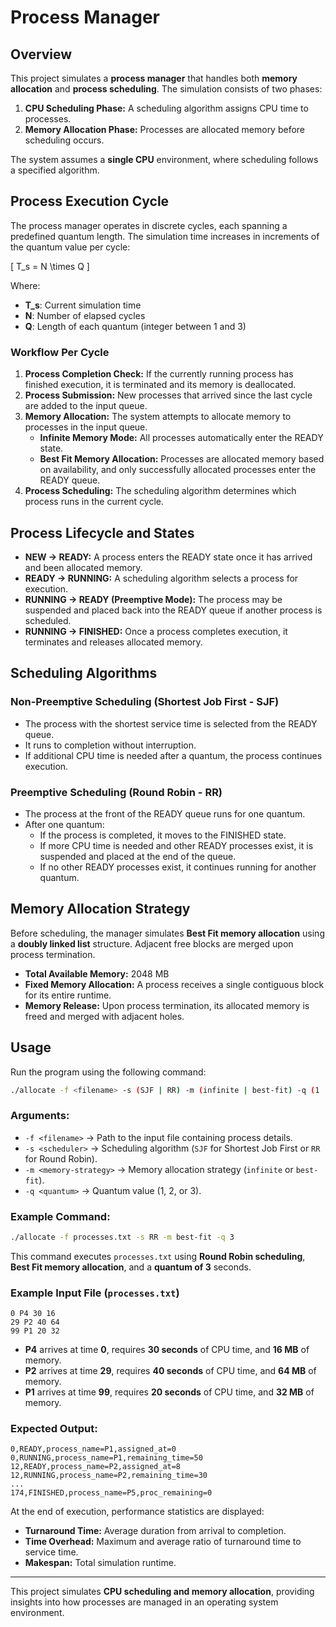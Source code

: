 # Process Manager


## Overview
This project simulates a **process manager** that handles both **memory allocation** and **process scheduling**. The simulation consists of two phases:
1. **CPU Scheduling Phase:** A scheduling algorithm assigns CPU time to processes.
2. **Memory Allocation Phase:** Processes are allocated memory before scheduling occurs.

The system assumes a **single CPU** environment, where scheduling follows a specified algorithm.

## Process Execution Cycle
The process manager operates in discrete cycles, each spanning a predefined quantum length. The simulation time increases in increments of the quantum value per cycle:

\[ T_s = N \times Q \]

Where:
- **T_s**: Current simulation time
- **N**: Number of elapsed cycles
- **Q**: Length of each quantum (integer between 1 and 3)

### Workflow Per Cycle
1. **Process Completion Check:** If the currently running process has finished execution, it is terminated and its memory is deallocated.
2. **Process Submission:** New processes that arrived since the last cycle are added to the input queue.
3. **Memory Allocation:** The system attempts to allocate memory to processes in the input queue.
   - **Infinite Memory Mode:** All processes automatically enter the READY state.
   - **Best Fit Memory Allocation:** Processes are allocated memory based on availability, and only successfully allocated processes enter the READY queue.
4. **Process Scheduling:** The scheduling algorithm determines which process runs in the current cycle.

## Process Lifecycle and States
- **NEW → READY:** A process enters the READY state once it has arrived and been allocated memory.
- **READY → RUNNING:** A scheduling algorithm selects a process for execution.
- **RUNNING → READY (Preemptive Mode):** The process may be suspended and placed back into the READY queue if another process is scheduled.
- **RUNNING → FINISHED:** Once a process completes execution, it terminates and releases allocated memory.

## Scheduling Algorithms
### Non-Preemptive Scheduling (Shortest Job First - SJF)
- The process with the shortest service time is selected from the READY queue.
- It runs to completion without interruption.
- If additional CPU time is needed after a quantum, the process continues execution.

### Preemptive Scheduling (Round Robin - RR)
- The process at the front of the READY queue runs for one quantum.
- After one quantum:
  - If the process is completed, it moves to the FINISHED state.
  - If more CPU time is needed and other READY processes exist, it is suspended and placed at the end of the queue.
  - If no other READY processes exist, it continues running for another quantum.

## Memory Allocation Strategy
Before scheduling, the manager simulates **Best Fit memory allocation** using a **doubly linked list** structure. Adjacent free blocks are merged upon process termination.

- **Total Available Memory:** 2048 MB
- **Fixed Memory Allocation:** A process receives a single contiguous block for its entire runtime.
- **Memory Release:** Upon process termination, its allocated memory is freed and merged with adjacent holes.

## Usage
Run the program using the following command:

```sh
./allocate -f <filename> -s (SJF | RR) -m (infinite | best-fit) -q (1 | 2 | 3)
```

### Arguments:
- `-f <filename>` → Path to the input file containing process details.
- `-s <scheduler>` → Scheduling algorithm (`SJF` for Shortest Job First or `RR` for Round Robin).
- `-m <memory-strategy>` → Memory allocation strategy (`infinite` or `best-fit`).
- `-q <quantum>` → Quantum value (1, 2, or 3).

### Example Command:
```sh
./allocate -f processes.txt -s RR -m best-fit -q 3
```
This command executes `processes.txt` using **Round Robin scheduling**, **Best Fit memory allocation**, and a **quantum of 3** seconds.

### Example Input File (`processes.txt`)
```
0 P4 30 16
29 P2 40 64
99 P1 20 32
```
- **P4** arrives at time **0**, requires **30 seconds** of CPU time, and **16 MB** of memory.
- **P2** arrives at time **29**, requires **40 seconds** of CPU time, and **64 MB** of memory.
- **P1** arrives at time **99**, requires **20 seconds** of CPU time, and **32 MB** of memory.

### Expected Output:
```
0,READY,process_name=P1,assigned_at=0
0,RUNNING,process_name=P1,remaining_time=50
12,READY,process_name=P2,assigned_at=8
12,RUNNING,process_name=P2,remaining_time=30
...
174,FINISHED,process_name=P5,proc_remaining=0
```
At the end of execution, performance statistics are displayed:

- **Turnaround Time:** Average duration from arrival to completion.
- **Time Overhead:** Maximum and average ratio of turnaround time to service time.
- **Makespan:** Total simulation runtime.

---
This project simulates **CPU scheduling and memory allocation**, providing insights into how processes are managed in an operating system environment.
